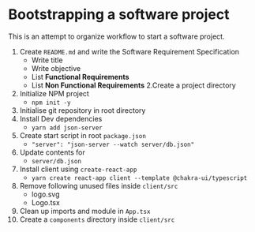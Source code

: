 # Bootstrapping a software project
This is an attempt to organize workflow to start a software project.

1. Create `README.md` and write the Software Requirement Specification
    - Write title
    - Write objective
    - List <b>Functional Requirements</b>
    - List <b>Non Functional Requirements</b>
2.Create a project directory
3. Initialize NPM project
      - `npm init -y`
5. Initialise git repository in root directory
6. Install Dev dependencies
     - `yarn add json-server`
7. Create start script in root `package.json`
    - `"server": "json-server --watch server/db.json"`
7. Update contents for 
    - `server/db.json`
8. Install client using `create-react-app`
    - `yarn create react-app client --template @chakra-ui/typescript`
9. Remove following unused files inside `client/src`
    - logo.svg
    - Logo.tsx
10. Clean up imports and module in `App.tsx`
11. Create a `components` directory inside `client/src`
